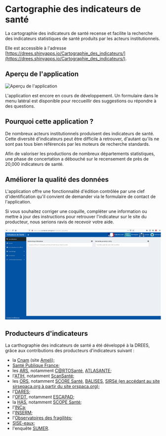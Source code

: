 # Cartographie des indicateurs de santé
<!-- SPDX-License-Identifier: MPL-2.0 -->

La cartographie des indicateurs de santé recense et facilite la recherche des indicateurs statistiques de santé produits par les acteurs institutionnels. 

Elle est accessible à l'adresse [https://drees.shinyapps.io/Cartographie_des_indicateurs/](https://drees.shinyapps.io/Cartographie_des_indicateurs/).

## Aperçu de l'application

![Aperçu de l'application](../files/DREES/2019-10_demo-carto-indicateurs-sante_MPL-2.0.gif)

L'application est encore en cours de développement. 
Un formulaire dans le menu latéral est disponible pour reccueillir des suggestions ou répondre à des questions.

## Pourquoi cette application ?

De nombreux acteurs institutionnels produisent des indicateurs de santé. 
Cette diversité d'indicateurs peut être difficile à retrouver, d'autant qu'ils ne sont pas tous bien référencés par les moteurs de recherche standards.

Afin de valoriser les productions de nombreux départements statistiques, une phase de concertation a débouché sur le recensement de près de 20,000 indicateurs de santé.

## Améliorer la qualité des données

L'application offre une fonctionnalité d'édition contrôlée par une clef d'identification qu'il convient de demander via le formulaire de contact de l'application.

Si vous souhaitez corriger une coquille, compléter une information ou mettre à jour des instructions pour retrouver l'indicateur sur le site du producteur, nous serions ravis de recevoir votre aide.

![Correction](../files/DREES/2019-11_demo_correction_indicateurs_MPL-2.0.gif)

## Producteurs d'indicateurs

La carthographie des indicateurs de santé a été développé à la DREES, grâce aux contributions des producteurs d'indicateurs suivant :
- la [Cnam](../glossaire/Cnam.md) (site [Ameli](https://www.ameli.fr/)); 
- [Santé Publique France](../glossaire/SpF.md); 
- les [ARS](../glossaire/ARS.md), notamment 
[C@RTOSanté](https://www.hauts-de-france.ars.sante.fr/crtosante-2),
[ATLASANTE](https://www.atlasante.fr/accueil);
- l'[ATIH](../glossaire/ATIH.md), notamment [ScanSanté](https://scansante.fr/);
- les [ORS](../glossaire/ORS.md), notamment
[SCORE Santé](https://www.scoresante.org/), 
[BALISES](http://www.balises-auvergne-rhone-alpes.org/update.php), 
[SIRSé (en accédant au site sirsepaca.org à partir du site orspaca.org)](http://www.orspaca.org/outils-cartographiques);  
- l'[DARES](https://dares.travail-emploi.gouv.fr/dares-etudes-et-statistiques/); 
- l'[OFDT](https://www.ofdt.fr/), notamment [ESCAPAD](https://www.ofdt.fr/enquetes-et-dispositifs/escapad/); 
- la [HAS](https://www.has-sante.fr/), notamment [SCOPE Santé](https://www.scopesante.fr/#/); 
- l'[INCa](https://www.e-cancer.fr/); 
- l'[INSERM](https://www.inserm.fr/); 
- l'[Observatoires des fragilités](http://www2.observatoiredesfragilites.fr/sites_I2G/prod/app/www/index.php?cont=ctl_home); 
- [SISE-eaux](https://solidarites-sante.gouv.fr/sante-et-environnement/eaux/); 
- l'enquête [SUMER](https://dares.travail-emploi.gouv.fr/dares-etudes-et-statistiques/enquetes/article/surveillance-medicale-des-expositions-aux-risques-professionnels-sumer-edition-118967).

